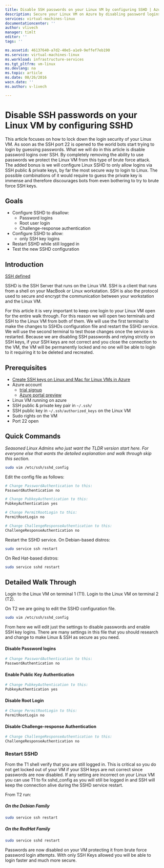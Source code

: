 ```yaml
---
title: Disable SSH passwords on your Linux VM by configuring SSHD | Azure
description: Secure your Linux VM on Azure by disabling password logins for SSH.
services: virtual-machines-linux
documentationcenter: ''
author: vlivech
manager: timlt
editor: ''
tags: ''

ms.assetid: 46137640-a7d2-40e5-a1e9-9effef7eb190
ms.service: virtual-machines-linux
ms.workload: infrastructure-services
ms.tgt_pltfrm: vm-linux
ms.devlang: na
ms.topic: article
ms.date: 08/26/2016
wacn.date: ''
ms.author: v-livech

---
```

# Disable SSH passwords on your Linux VM by configuring SSHD
This article focuses on how to lock down the login security of your Linux VM.  As soon as the SSH port 22 is opened to the world bots start trying to login by guessing passwords.  What we will do in this article is disable password logins over SSH.  By completely removing the ability to use passwords we protect the Linux VM from this type of brute force attack.  The added bonus is we will configure Linux SSHD to only allow logins via SSH public & private keys, by far the most secure way to login to Linux.  The possible combinations of it would require to guess the private key is immense and therefore discourages bots from even bothering to try to brute force SSH keys.

## Goals
* Configure SSHD to disallow:
    * Password logins
    * Root user login
    * Challenge-response authentication
* Configure SSHD to allow:
    * only SSH key logins
* Restart SSHD while still logged in
* Test the new SSHD configuration

## Introduction
[SSH defined](https://en.wikipedia.org/wiki/Secure_Shell)

SSHD is the SSH Server that runs on the Linux VM.  SSH is a client that runs from a shell on your MacBook or Linux workstation.  SSH is also the protocol used to secure and encrypt the communication between your workstation and the Linux VM.

For this article it is very important to keep one login to your Linux VM open for the entire walk through.  For this reason we will open two terminals and SSH to the Linux VM from both of them.  We will use the first terminal to make the changes to SSHDs configuration file and restart the SSHD service.  We will use the second terminal to test those changes once the service is restarted.  Because we are disabling SSH passwords and relying strictly on SSH keys, if your SSH keys are not correct and you close the connection to the VM, the VM will be permanently locked and no one will be able to login to it requiring it to be deleted and recreated.

## Prerequisites
* [Create SSH keys on Linux and Mac for Linux VMs in Azure](mac-create-ssh-keys.md?toc=%2fvirtual-machines%2flinux%2ftoc.json)
* Azure account
    * [trial signup](https://www.azure.cn/pricing/1rmb-trial/)
    * [Azure portal preview](http://portal.azure.cn)
* Linux VM running on azure
* SSH public & private key pair in `~/.ssh/`
* SSH public key in `~/.ssh/authorized_keys` on the Linux VM
* Sudo rights on the VM
* Port 22 open

## Quick Commands
*Seasoned Linux Admins who just want the TLDR version start here.  For everyone else that wants the detailed explanation and walk through skip this section.*

```bash
sudo vim /etc/ssh/sshd_config
```

Edit the config file as follows:

```sh
# Change PasswordAuthentication to this:
PasswordAuthentication no

# Change PubkeyAuthentication to this:
PubkeyAuthentication yes

# Change PermitRootLogin to this:
PermitRootLogin no

# Change ChallengeResponseAuthentication to this:
ChallengeResponseAuthentication no
```

Restart the SSHD service. On Debian-based distros:

```bash
sudo service ssh restart
```

On Red Hat-based distros:

```bash
sudo service sshd restart
```

## Detailed Walk Through
Login to the Linux VM on terminal 1 (T1).  Login to the Linux VM on terminal 2 (T2).

On T2 we are going to edit the SSHD configuration file.  

```bash
sudo vim /etc/ssh/sshd_config
```

From here we will edit just the settings to disable passwords and enable SSH key logins.  There are many settings in this file that you should research and change to make Linux & SSH as secure as you need.

#### Disable Password logins

```sh
# Change PasswordAuthentication to this:
PasswordAuthentication no
```

#### Enable Public Key Authentication

```sh
# Change PubkeyAuthentication to this:
PubkeyAuthentication yes
```

#### Disable Root Login

```sh
# Change PermitRootLogin to this:
PermitRootLogin no
```

#### Disable Challenge-response Authentication
```sh
# Change ChallengeResponseAuthentication to this:
ChallengeResponseAuthentication no
```

### Restart SSHD
From the T1 shell verify that you are still logged in.  This is critical so you do not get locked out of your VM if your SSH keys are not correct since passwords are now disabled.  If any setting are incorrect on your Linux VM you can use T1 to fix sshd_config as you will still be logged in and SSH will keep the connection alive during the SSHD service restart.

From T2 run:

##### On the Debian Family
```bash
sudo service ssh restart
```

##### On the RedHat Family
```bash
sudo service sshd restart
```

Passwords are now disabled on your VM protecting it from brute force password login attempts.  With only SSH Keys allowed you will be able to login faster and much more secure.
